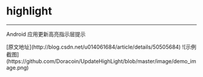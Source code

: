 # highlight
---
<p>Android 应用更新高亮指示层提示</p>
[原文地址](http://blog.csdn.net/u014061684/article/details/50505684)
![示例截图](https://github.com/Doracoin/UpdateHighLight/blob/master/image/demo_image.png)
